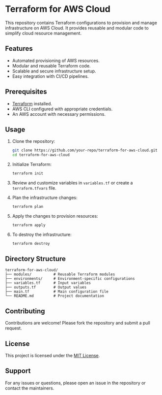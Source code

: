 # Terraform for AWS Cloud

This repository contains Terraform configurations to provision and manage infrastructure on AWS Cloud. It provides reusable and modular code to simplify cloud resource management.

## Features

- Automated provisioning of AWS resources.
- Modular and reusable Terraform code.
- Scalable and secure infrastructure setup.
- Easy integration with CI/CD pipelines.

## Prerequisites

- [Terraform](https://www.terraform.io/downloads.html) installed.
- AWS CLI configured with appropriate credentials.
- An AWS account with necessary permissions.

## Usage

1. Clone the repository:
    ```bash
    git clone https://github.com/your-repo/terraform-for-aws-cloud.git
    cd terraform-for-aws-cloud
    ```

2. Initialize Terraform:
    ```bash
    terraform init
    ```

3. Review and customize variables in `variables.tf` or create a `terraform.tfvars` file.

4. Plan the infrastructure changes:
    ```bash
    terraform plan
    ```

5. Apply the changes to provision resources:
    ```bash
    terraform apply
    ```

6. To destroy the infrastructure:
    ```bash
    terraform destroy
    ```

## Directory Structure

```
terraform-for-aws-cloud/
├── modules/          # Reusable Terraform modules
├── environments/     # Environment-specific configurations
├── variables.tf      # Input variables
├── outputs.tf        # Output values
├── main.tf           # Main configuration file
└── README.md         # Project documentation
```

## Contributing

Contributions are welcome! Please fork the repository and submit a pull request.

## License

This project is licensed under the [MIT License](LICENSE).

## Support

For any issues or questions, please open an issue in the repository or contact the maintainers.
